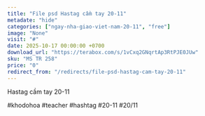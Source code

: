 ```yaml
---
title: "File psd Hastag cầm tay 20-11"
metadate: "hide"
categories: ["ngay-nha-giao-viet-nam-20-11", "free"]
image: "None"
visit: "#"
date: 2025-10-17 00:00:00 +0700
download_url: "https://terabox.com/s/1vCxq2GNqrtAp3RtPJE0JUw"
sku: "MS TR 258"
price: "0"
redirect_from: "/redirects/file-psd-hastag-cam-tay-20-11"
---
```

Hastag cầm tay 20-11

#khodohoa #teacher #hashtag #20-11 #20/11
